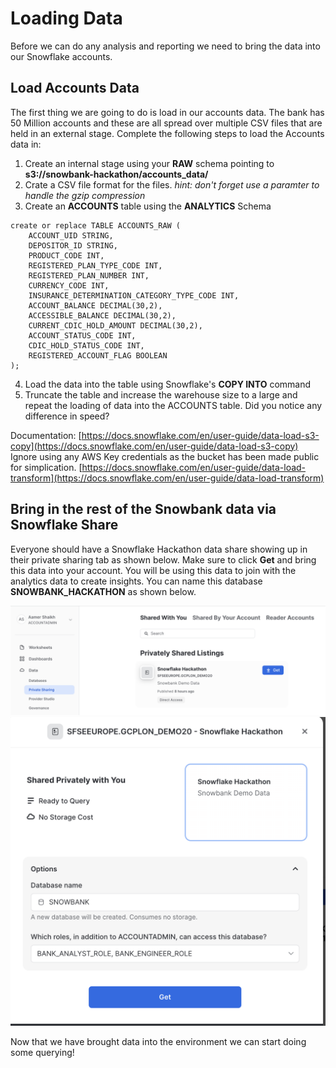 # Loading Data
Before we can do any analysis and reporting we need to bring the data into our Snowflake accounts. 

## Load Accounts Data
The first thing we are going to do is load in our accounts data. The bank has 50 Million accounts and these are all spread over multiple CSV files that are held in an external stage. Complete the following steps to load the Accounts data in:

1. Create an internal stage using your **RAW** schema pointing to **s3://snowbank-hackathon/accounts_data/**
2. Crate a CSV file format for the files. *hint: don't forget use a paramter to handle the gzip compression*
3. Create an **ACCOUNTS** table using the **ANALYTICS** Schema
```
create or replace TABLE ACCOUNTS_RAW (
	ACCOUNT_UID STRING,
	DEPOSITOR_ID STRING,
	PRODUCT_CODE INT,
    REGISTERED_PLAN_TYPE_CODE INT,
	REGISTERED_PLAN_NUMBER INT,
	CURRENCY_CODE INT,
	INSURANCE_DETERMINATION_CATEGORY_TYPE_CODE INT,
	ACCOUNT_BALANCE DECIMAL(30,2),
	ACCESSIBLE_BALANCE DECIMAL(30,2),
	CURRENT_CDIC_HOLD_AMOUNT DECIMAL(30,2),
	ACCOUNT_STATUS_CODE INT,
	CDIC_HOLD_STATUS_CODE INT,
	REGISTERED_ACCOUNT_FLAG BOOLEAN
);

```
4. Load the data into the table using Snowflake's **COPY INTO** command
5. Truncate the table and increase the warehouse size to a large and repeat the loading of data into the ACCOUNTS table. Did you notice any difference in speed?

Documentation: 
[https://docs.snowflake.com/en/user-guide/data-load-s3-copy](https://docs.snowflake.com/en/user-guide/data-load-s3-copy) Ignore using any AWS Key credentials as the bucket has been made public for simplication.
[https://docs.snowflake.com/en/user-guide/data-load-transform](https://docs.snowflake.com/en/user-guide/data-load-transform)

## Bring in the rest of the Snowbank data via Snowflake Share
Everyone should have a Snowflake Hackathon data share showing up in their private sharing tab as shown below. Make sure to click **Get** and bring this data into your account. You will be using this data to join with the analytics data to create insights. You can name this database **SNOWBANK_HACKATHON** as shown below.

![Private_listing](../images/listings.png)
![Get_Data](../images/get.png)

Now that we have brought data into the environment we can start doing some querying!